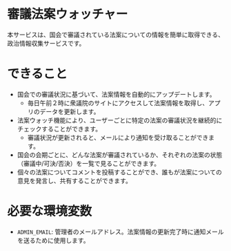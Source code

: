 # 審議法案ウォッチャー
本サービスは、国会で審議されている法案についての情報を簡単に取得できる、政治情報収集サービスです。  

# できること
* 国会での審議状況に基づいて、法案情報を自動的にアップデートします。
    - 毎日午前２時に衆議院のサイトにアクセスして法案情報を取得し、アプリのデータを更新します。
* 法案ウォッチ機能により、ユーザーごとに特定の法案の審議状況を継続的にチェックすることができます。
    - 審議状況が更新されると、メールにより通知を受け取ることができます。
* 国会の会期ごとに、どんな法案が審議されているか、それぞれの法案の状態（審議中/可決/否決）を一覧で見ることができます。
* 個々の法案についてコメントを投稿することができ、誰もが法案についての意見を発言し、共有することができます。

# 必要な環境変数
- `ADMIN_EMAIL`: 管理者のメールアドレス。法案情報の更新完了時に通知メールを送るために使用します。